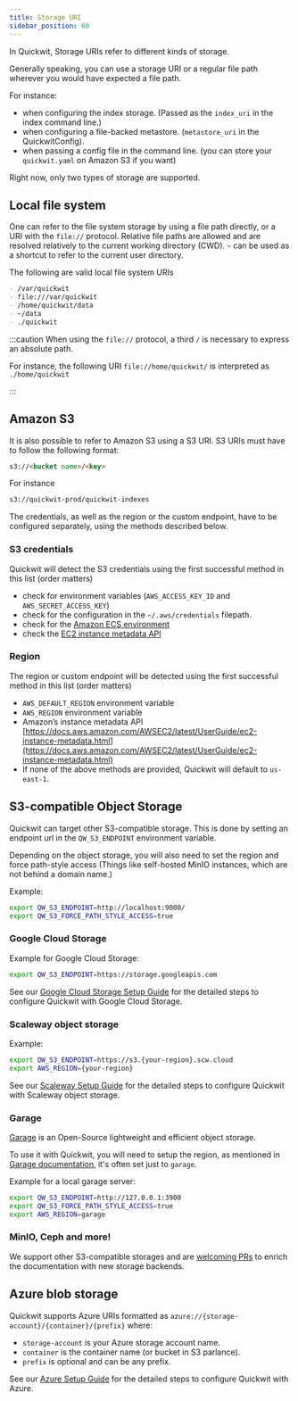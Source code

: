 ```yaml
---
title: Storage URI
sidebar_position: 60
---
```


In Quickwit, Storage URIs refer to different kinds of storage.

Generally speaking, you can use a storage URI or a regular file path wherever you would have expected a file path.

For instance:

- when configuring the index storage. (Passed as the `index_uri` in the index command line.)
- when configuring a file-backed metastore. (`metastore_uri` in the QuickwitConfig).
- when passing a config file in the command line. (you can store your `quickwit.yaml` on Amazon S3 if you want)

Right now, only two types of storage are supported.

## Local file system

One can refer to the file system storage by using a file path directly, or a URI with the `file://` protocol. Relative file paths are allowed and are resolved relatively to the current working directory (CWD). `~` can be used as a shortcut to refer to the current user directory.

The following are valid local file system URIs

```markdown
- /var/quickwit
- file:///var/quickwit
- /home/quickwit/data
- ~/data
- ./quickwit
```

:::caution
When using the `file://` protocol, a third `/` is necessary to express an absolute path.

For instance, the following URI `file://home/quickwit/` is interpreted as `./home/quickwit`

:::

## Amazon S3

It is also possible to refer to Amazon S3 using a S3 URI. S3 URIs must have to follow the following format:

```markdown
s3://<bucket name>/<key>
```

For instance

```markdown
s3://quickwit-prod/quickwit-indexes
```

The credentials, as well as the region or the custom endpoint, have to be configured separately, using the methods described below.

### S3 credentials

Quickwit will detect the S3 credentials using the first successful method in this list (order matters)

- check for environment variables (`AWS_ACCESS_KEY_ID` and `AWS_SECRET_ACCESS_KEY`)
- check for the configuration in the `~/.aws/credentials` filepath.
- check for the [Amazon ECS environment](https://docs.aws.amazon.com/AmazonECS/latest/developerguide/task-iam-roles.html)
- check the [EC2 instance metadata API](https://docs.aws.amazon.com/AWSEC2/latest/UserGuide/instancedata-data-retrieval.html)

### Region

The region or custom endpoint will be detected using the first successful method in this list (order matters)

- `AWS_DEFAULT_REGION` environment variable
- `AWS_REGION` environment variable
- Amazon’s instance metadata API [https://docs.aws.amazon.com/AWSEC2/latest/UserGuide/ec2-instance-metadata.html](https://docs.aws.amazon.com/AWSEC2/latest/UserGuide/ec2-instance-metadata.html)
- If none of the above methods are provided, Quickwit will default to `us-east-1`.

## S3-compatible Object Storage

Quickwit can target other S3-compatible storage.
This is done by setting an endpoint url in the `QW_S3_ENDPOINT` environment variable.

Depending on the object storage, you will also need to set the region and force path-style access (Things like self-hosted MinIO instances, which are not behind a domain name.)

Example:

```bash
export QW_S3_ENDPOINT=http://localhost:9000/
export QW_S3_FORCE_PATH_STYLE_ACCESS=true
```

### Google Cloud Storage

Example for Google Cloud Storage:

```bash
export QW_S3_ENDPOINT=https://storage.googleapis.com
```

See our [Google Cloud Storage Setup Guide](../guides/storage-setup/gcs-setup.md) for the detailed steps to configure Quickwit with Google Cloud Storage.


### Scaleway object storage

Example:

```bash
export QW_S3_ENDPOINT=https://s3.{your-region}.scw.cloud
export AWS_REGION={your-region}
```

See our [Scaleway Setup Guide](../guides/storage-setup/scaleway-setup.md) for the detailed steps to configure Quickwit with Scaleway object storage.

### Garage

[Garage](https://garagehq.deuxfleurs.fr/) is an Open-Source lightweight and efficient object storage.

To use it with Quickwit, you will need to setup the region, as mentioned in [Garage documentation](https://garagehq.deuxfleurs.fr/documentation/connect/), it's often set just to `garage`.

Example for a local garage server:

```bash
export QW_S3_ENDPOINT=http://127.0.0.1:3900
export QW_S3_FORCE_PATH_STYLE_ACCESS=true
export AWS_REGION=garage
```

### MinIO, Ceph and more!

We support other S3-compatible storages and are [welcoming PRs](http://github.com/quickwit-oss/quickwit) to enrich the documentation with new storage backends.

## Azure blob storage

Quickwit supports Azure URIs formatted as `azure://{storage-account}/{container}/{prefix}` where:
- `storage-account` is your Azure storage account name.
- `container` is the container name (or bucket in S3 parlance).
- `prefix` is optional and can be any prefix.

See our [Azure Setup Guide](../guides/storage-setup/azure-setup.md) for the detailed steps to configure Quickwit with Azure.

